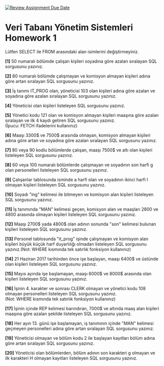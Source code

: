 [![Review Assignment Due Date](https://classroom.github.com/assets/deadline-readme-button-22041afd0340ce965d47ae6ef1cefeee28c7c493a6346c4f15d667ab976d596c.svg)](https://classroom.github.com/a/YDUcBNtN)
# Veri Tabanı Yönetim Sistemleri Homework 1

Lütfen SELECT ile FROM arasındaki alan isimlerini değiştirmeyiniz.

**[1]** 50 numaralı bölümde çalışan kişileri soyadına göre azalan sıralayan SQL sorgusunu yazınız.  
 
**[2]** 80 numaralı bölümde çalışmayan ve komisyon almayan kişileri adına göre artan sıralayan SQL sorgusunu yazınız.  
 
**[3]** İş tanımı IT_PROG olan, yöneticisi 103 olan kişileri adına göre azalan ve soyadına göre azalan sıralayan SQL sorgusunu yazınız.  
 
**[4]** Yöneticisi olan kişileri listeleyen SQL sorgusunu yazınız.  
 
**[5]** Yönetici kodu 121 olan ve komisyon almayan kişileri maaşına göre azalan sıralayan ve ilk 4 kaydı getiren SQL sorgusunu yazınız.  
(İpucu: FETCH ifadelerini kullanınız)
 
**[6]** Maaşı 3300$ ve 7500$ arasında olmayan, komisyon almayan kişileri adına göre artan ve soyadına göre azalan sıralayan SQL sorgusunu yazınız.  

**[7]** 80 veya 90 kodlu bölümlerde çalışan, maaşı 7500$ ve altı olan kişileri listeleyen SQL sorgusunu yazınız.  
 
**[8]** 60 veya 100 numaralı bölümlerde çalışmayan ve soyadının son harfi g olan personelleri listeleyen SQL sorgusunu yazınız.  
 
**[9]** Çalışanlar tablosunda isminde a harfi olan ve soyadının ikinci harfi l olmayan kişileri listeleyen SQL sorgusunu yazınız.  
 
**[10]** Soyadı "ing" kelimesi ile bitmeyen ve komisyon alan kişileri listeleyen SQL sorgusunu yazınız.  
 
**[11]** İş tanımında "MAN" kelimesi geçen, komisyon alan ve maaşları 2800 ve 4800 arasında olmayan kişileri listeleyen SQL sorgusunu yazınız.  
 
**[12]** Maaşı 2700$ yada 4800$ olan adının sonunda "son" kelimesi bulunan kişileri listeleyen SQL sorgusunu yazınız.  
 
**[13]** Personel tablosunda "it_prog" işinde çalışmayan ve komisyon alan kişileri büyük küçük harf duyarlılığı olmadan listeleyen SQL sorgusunu yazınız.(Not: WHERE kısmında tek satırlık fonksiyon kullanınız)
 
**[14]** 21 Haziran 2017 tarihinden önce işe başlayan, maaşı 6400$ ve üstünde olan kişileri listeleyen SQL sorgusunu yazınız.  
 
**[15]** Mayıs ayında işe başlamayan, maaşı 6000$ ve 8000$ arasında olan kişileri listeleyen SQL sorgusunu yazınız.  
 
**[16]** İşinin 4. karakter ve sonrası CLERK olmayan ve yönetici kodu 108 olmayan personelleri listeleyen SQL sorgusunu yazınız.  
 (Not: WHERE kısmında tek satırlık fonksiyon kullanınız)
 
**[17]** İşinin içinde REP kelimesi barındıran, 7000$ ve altında maaş alan kişileri maaşına göre azalan şekilde listeleyen SQL sorgusunu yazınız.  
 
**[18]** Her ayın 13. günü işe başlamayan, iş tanımının içinde "MAN" kelimesi geçmeyen personelleri adına göre artan sıralayan SQL sorgusunu yazınız.  
 
**[19]** Yöneticisi olmayan ve bölüm kodu 2 ile başlayan kayıtları bölüm adına göre artan sıralayan SQL sorgusunu yazınız.  
 
**[20]** Yöneticisi olan bölümlerden, bölüm adının son karakteri g olmayan ve ilk karakteri H olmayan kayıtları listeleyen SQL sorgusunu yazınız.  